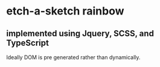 # etch-a-sketch rainbow
implemented using Jquery, SCSS, and TypeScript
---
Ideally DOM is pre generated rather than dynamically. 
